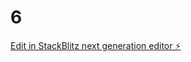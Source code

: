 # 6

[Edit in StackBlitz next generation editor ⚡️](https://stackblitz.com/~/github.com/sunsh1nezxc/6)